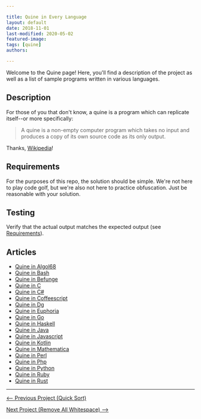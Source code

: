 ```yaml
---

title: Quine in Every Language
layout: default
date: 2018-11-01
last-modified: 2020-05-02
featured-image:
tags: [quine]
authors:

---
```


Welcome to the Quine page! Here, you'll find a description of the project as well as a list of sample programs written in various languages.

## Description

For those of you that don't know, a quine is a program which can replicate
itself--or more specifically:

> A quine is a non-empty computer program which takes no input and produces a
> copy of its own source code as its only output.

Thanks, [Wikipedia][1]!

[1]: https://en.wikipedia.org/wiki/Quine_(computing)


## Requirements

For the purposes of this repo, the solution should be simple. We're not here
to play code golf, but we're also not here to practice obfuscation. Just be
reasonable with your solution.


## Testing

Verify that the actual output matches the expected output
(see [Requirements](#requirements)).


## Articles

- [Quine in Algol68](https://sampleprograms.io/projects/quine/algol68)
- [Quine in Bash](https://sampleprograms.io/projects/quine/bash)
- [Quine in Befunge](https://sampleprograms.io/projects/quine/befunge)
- [Quine in C](https://sampleprograms.io/projects/quine/c)
- [Quine in C#](https://sampleprograms.io/projects/quine/c-sharp)
- [Quine in Coffeescript](https://sampleprograms.io/projects/quine/coffeescript)
- [Quine in Dg](https://sampleprograms.io/projects/quine/dg)
- [Quine in Euphoria](https://sampleprograms.io/projects/quine/euphoria)
- [Quine in Go](https://sampleprograms.io/projects/quine/go)
- [Quine in Haskell](https://sampleprograms.io/projects/quine/haskell)
- [Quine in Java](https://sampleprograms.io/projects/quine/java)
- [Quine in Javascript](https://sampleprograms.io/projects/quine/javascript)
- [Quine in Kotlin](https://sampleprograms.io/projects/quine/kotlin)
- [Quine in Mathematica](https://sampleprograms.io/projects/quine/mathematica)
- [Quine in Perl](https://sampleprograms.io/projects/quine/perl)
- [Quine in Php](https://sampleprograms.io/projects/quine/php)
- [Quine in Python](https://sampleprograms.io/projects/quine/python)
- [Quine in Ruby](https://sampleprograms.io/projects/quine/ruby)
- [Quine in Rust](https://sampleprograms.io/projects/quine/rust)

---

<nav class="project-nav">

<div id="prev" markdown="1">

[<-- Previous Project (Quick Sort)](https://sampleprograms.io/projects/quick-sort)

</div>

<div id="next" markdown="1">

[Next Project (Remove All Whitespace) -->](https://sampleprograms.io/projects/remove-all-whitespace)

</div>

</nav>
